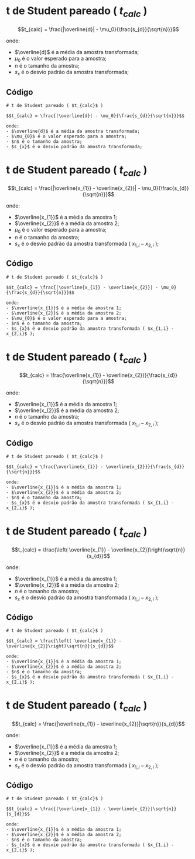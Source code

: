 # t de Student pareado ( $t_{calc}$ )

$$t_{calc} = \frac{|\overline{d}| - \mu_0}{\frac{s_{d}}{\sqrt{n}}}$$

onde:
- $\overline{d}$ é a média da amostra transformada;
- $\mu_{0}$ é o valor esperado para a amostra;
- $n$ é o tamanho da amostra;
- $s_{x}$ é o desvio padrão da amostra transformada;

## Código

```
# t de Student pareado ( $t_{calc}$ )

$$t_{calc} = \frac{|\overline{d}| - \mu_0}{\frac{s_{d}}{\sqrt{n}}}$$

onde:
- $\overline{d}$ é a média da amostra transformada;
- $\mu_{0}$ é o valor esperado para a amostra;
- $n$ é o tamanho da amostra;
- $s_{x}$ é o desvio padrão da amostra transformada;
```

# t de Student pareado ( $t_{calc}$ )

$$t_{calc} = \frac{|\overline{x_{1}} - \overline{x_{2}}| - \mu_0}{\frac{s_{d}}{\sqrt{n}}}$$

onde:
- $\overline{x_{1}}$ é a média da amostra 1;
- $\overline{x_{2}}$ é a média da amostra 2;
- $\mu_{0}$ é o valor esperado para a amostra;
- $n$ é o tamanho da amostra;
- $s_{x}$ é o desvio padrão da amostra transformada ( $x_{1,i} - x_{2,i}$ );

## Código

```
# t de Student pareado ( $t_{calc}$ )

$$t_{calc} = \frac{|\overline{x_{1}} - \overline{x_{2}}| - \mu_0}{\frac{s_{d}}{\sqrt{n}}}$$

onde:
- $\overline{x_{1}}$ é a média da amostra 1;
- $\overline{x_{2}}$ é a média da amostra 2;
- $\mu_{0}$ é o valor esperado para a amostra;
- $n$ é o tamanho da amostra;
- $s_{x}$ é o desvio padrão da amostra transformada ( $x_{1,i} - x_{2,i}$ );
```

# t de Student pareado ( $t_{calc}$ )

$$t_{calc} = \frac{\overline{x_{1}} - \overline{x_{2}}}{\frac{s_{d}}{\sqrt{n}}}$$

onde:
- $\overline{x_{1}}$ é a média da amostra 1;
- $\overline{x_{2}}$ é a média da amostra 2;
- $n$ é o tamanho da amostra;
- $s_{x}$ é o desvio padrão da amostra transformada ( $x_{1,i} - x_{2,i}$ );

## Código

```
# t de Student pareado ( $t_{calc}$ )

$$t_{calc} = \frac{\overline{x_{1}} - \overline{x_{2}}}{\frac{s_{d}}{\sqrt{n}}}$$

onde:
- $\overline{x_{1}}$ é a média da amostra 1;
- $\overline{x_{2}}$ é a média da amostra 2;
- $n$ é o tamanho da amostra;
- $s_{x}$ é o desvio padrão da amostra transformada ( $x_{1,i} - x_{2,i}$ );
```

# t de Student pareado ( $t_{calc}$ )

$$t_{calc} = \frac{\left( \overline{x_{1}} - \overline{x_{2}}\right)\sqrt{n}}{s_{d}}$$

onde:
- $\overline{x_{1}}$ é a média da amostra 1;
- $\overline{x_{2}}$ é a média da amostra 2;
- $n$ é o tamanho da amostra;
- $s_{x}$ é o desvio padrão da amostra transformada ( $x_{1,i} - x_{2,i}$ );

## Código

```
# t de Student pareado ( $t_{calc}$ )

$$t_{calc} = \frac{\left( \overline{x_{1}} - \overline{x_{2}}\right)\sqrt{n}}{s_{d}}$$

onde:
- $\overline{x_{1}}$ é a média da amostra 1;
- $\overline{x_{2}}$ é a média da amostra 2;
- $n$ é o tamanho da amostra;
- $s_{x}$ é o desvio padrão da amostra transformada ( $x_{1,i} - x_{2,i}$ );
```

# t de Student pareado ( $t_{calc}$ )

$$t_{calc} = \frac{|\overline{x_{1}} - \overline{x_{2}}|\sqrt{n}}{s_{d}}$$

onde:
- $\overline{x_{1}}$ é a média da amostra 1;
- $\overline{x_{2}}$ é a média da amostra 2;
- $n$ é o tamanho da amostra;
- $s_{x}$ é o desvio padrão da amostra transformada ( $x_{1,i} - x_{2,i}$ );

## Código

```
# t de Student pareado ( $t_{calc}$ )

$$t_{calc} = \frac{|\overline{x_{1}} - \overline{x_{2}}|\sqrt{n}}{s_{d}}$$

onde:
- $\overline{x_{1}}$ é a média da amostra 1;
- $\overline{x_{2}}$ é a média da amostra 2;
- $n$ é o tamanho da amostra;
- $s_{x}$ é o desvio padrão da amostra transformada ( $x_{1,i} - x_{2,i}$ );
```